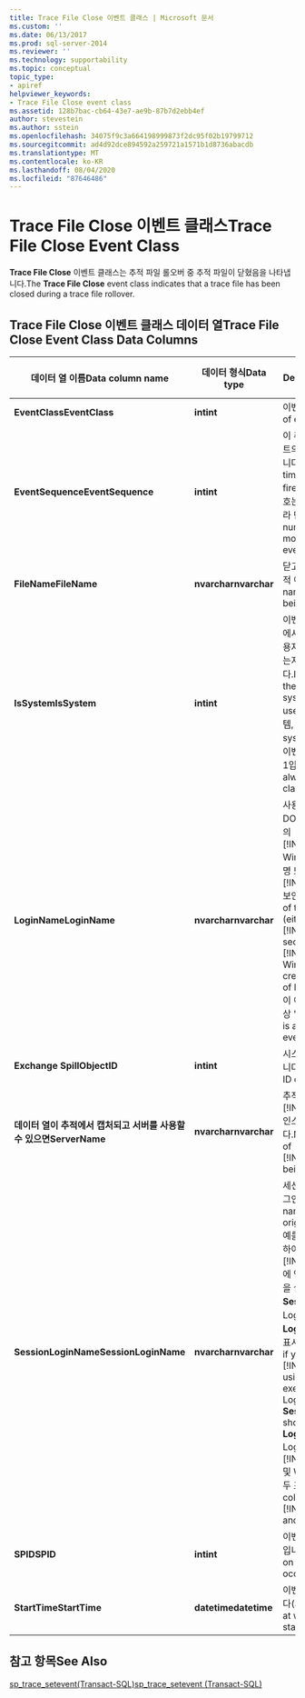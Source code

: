 ```yaml
---
title: Trace File Close 이벤트 클래스 | Microsoft 문서
ms.custom: ''
ms.date: 06/13/2017
ms.prod: sql-server-2014
ms.reviewer: ''
ms.technology: supportability
ms.topic: conceptual
topic_type:
- apiref
helpviewer_keywords:
- Trace File Close event class
ms.assetid: 128b7bac-cb64-43e7-ae9b-87b7d2ebb4ef
author: stevestein
ms.author: sstein
ms.openlocfilehash: 34075f9c3a664198999873f2dc95f02b19799712
ms.sourcegitcommit: ad4d92dce894592a259721a1571b1d8736abacdb
ms.translationtype: MT
ms.contentlocale: ko-KR
ms.lasthandoff: 08/04/2020
ms.locfileid: "87646486"
---
```

# <a name="trace-file-close-event-class"></a><span data-ttu-id="74d55-102">Trace File Close 이벤트 클래스</span><span class="sxs-lookup"><span data-stu-id="74d55-102">Trace File Close Event Class</span></span>
  <span data-ttu-id="74d55-103">**Trace File Close** 이벤트 클래스는 추적 파일 롤오버 중 추적 파일이 닫혔음을 나타냅니다.</span><span class="sxs-lookup"><span data-stu-id="74d55-103">The **Trace File Close** event class indicates that a trace file has been closed during a trace file rollover.</span></span>  
  
## <a name="trace-file-close-event-class-data-columns"></a><span data-ttu-id="74d55-104">Trace File Close 이벤트 클래스 데이터 열</span><span class="sxs-lookup"><span data-stu-id="74d55-104">Trace File Close Event Class Data Columns</span></span>  
  
|<span data-ttu-id="74d55-105">데이터 열 이름</span><span class="sxs-lookup"><span data-stu-id="74d55-105">Data column name</span></span>|<span data-ttu-id="74d55-106">데이터 형식</span><span class="sxs-lookup"><span data-stu-id="74d55-106">Data type</span></span>|<span data-ttu-id="74d55-107">Description</span><span class="sxs-lookup"><span data-stu-id="74d55-107">Description</span></span>|<span data-ttu-id="74d55-108">열 ID</span><span class="sxs-lookup"><span data-stu-id="74d55-108">Column ID</span></span>|<span data-ttu-id="74d55-109">필터 가능</span><span class="sxs-lookup"><span data-stu-id="74d55-109">Filterable</span></span>|  
|----------------------|---------------|-----------------|---------------|----------------|  
|<span data-ttu-id="74d55-110">**EventClass**</span><span class="sxs-lookup"><span data-stu-id="74d55-110">**EventClass**</span></span>|<span data-ttu-id="74d55-111">**int**</span><span class="sxs-lookup"><span data-stu-id="74d55-111">**int**</span></span>|<span data-ttu-id="74d55-112">이벤트 유형 = 150</span><span class="sxs-lookup"><span data-stu-id="74d55-112">Type of event = 150.</span></span>|<span data-ttu-id="74d55-113">27</span><span class="sxs-lookup"><span data-stu-id="74d55-113">27</span></span>|<span data-ttu-id="74d55-114">예</span><span class="sxs-lookup"><span data-stu-id="74d55-114">No</span></span>|  
|<span data-ttu-id="74d55-115">**EventSequence**</span><span class="sxs-lookup"><span data-stu-id="74d55-115">**EventSequence**</span></span>|<span data-ttu-id="74d55-116">**int**</span><span class="sxs-lookup"><span data-stu-id="74d55-116">**int**</span></span>|<span data-ttu-id="74d55-117">이 추적에서 실행된 이 이벤트의 고유한 타임스탬프입니다.</span><span class="sxs-lookup"><span data-stu-id="74d55-117">The unique timestamp of this event fired in this trace.</span></span> <span data-ttu-id="74d55-118">이 번호는 실행된 각 이벤트에 따라 단순히 증가합니다.</span><span class="sxs-lookup"><span data-stu-id="74d55-118">This number increases monotonically for each event fired.</span></span>|<span data-ttu-id="74d55-119">51</span><span class="sxs-lookup"><span data-stu-id="74d55-119">51</span></span>|<span data-ttu-id="74d55-120">예</span><span class="sxs-lookup"><span data-stu-id="74d55-120">No</span></span>|  
|<span data-ttu-id="74d55-121">**FileName**</span><span class="sxs-lookup"><span data-stu-id="74d55-121">**FileName**</span></span>|<span data-ttu-id="74d55-122">**nvarchar**</span><span class="sxs-lookup"><span data-stu-id="74d55-122">**nvarchar**</span></span>|<span data-ttu-id="74d55-123">닫고 있는 추적 파일의 논리적 이름입니다.</span><span class="sxs-lookup"><span data-stu-id="74d55-123">The logical name of the trace file being closed.</span></span>|<span data-ttu-id="74d55-124">36</span><span class="sxs-lookup"><span data-stu-id="74d55-124">36</span></span>|<span data-ttu-id="74d55-125">yes</span><span class="sxs-lookup"><span data-stu-id="74d55-125">Yes</span></span>|  
|<span data-ttu-id="74d55-126">**IsSystem**</span><span class="sxs-lookup"><span data-stu-id="74d55-126">**IsSystem**</span></span>|<span data-ttu-id="74d55-127">**int**</span><span class="sxs-lookup"><span data-stu-id="74d55-127">**int**</span></span>|<span data-ttu-id="74d55-128">이벤트가 시스템 프로세스에서 발생했는지 아니면 사용자 프로세스에서 발생했는지를 나타냅니다.</span><span class="sxs-lookup"><span data-stu-id="74d55-128">Indicates whether the event occurred on a system process or a user process.</span></span> <span data-ttu-id="74d55-129">1 = 시스템, NULL = 사용자</span><span class="sxs-lookup"><span data-stu-id="74d55-129">1 = system, NULL = user.</span></span> <span data-ttu-id="74d55-130">이 이벤트 클래스의 값은 항상 1입니다.</span><span class="sxs-lookup"><span data-stu-id="74d55-130">The value is always 1 for this event class.</span></span>|<span data-ttu-id="74d55-131">60</span><span class="sxs-lookup"><span data-stu-id="74d55-131">60</span></span>|<span data-ttu-id="74d55-132">yes</span><span class="sxs-lookup"><span data-stu-id="74d55-132">Yes</span></span>|  
|<span data-ttu-id="74d55-133">**LoginName**</span><span class="sxs-lookup"><span data-stu-id="74d55-133">**LoginName**</span></span>|<span data-ttu-id="74d55-134">**nvarchar**</span><span class="sxs-lookup"><span data-stu-id="74d55-134">**nvarchar**</span></span>|<span data-ttu-id="74d55-135">사용자 로그인 이름이며 DOMAIN\username 형식의 [!INCLUDE[ssNoVersion](../../includes/ssnoversion-md.md)] Windows 로그인 자격 증명 또는 [!INCLUDE[msCoName](../../includes/msconame-md.md)] 보안 로그인입니다.</span><span class="sxs-lookup"><span data-stu-id="74d55-135">Name of the login of the user (either [!INCLUDE[ssNoVersion](../../includes/ssnoversion-md.md)] security login or the [!INCLUDE[msCoName](../../includes/msconame-md.md)] Windows login credentials in the form of DOMAIN\username).</span></span> <span data-ttu-id="74d55-136">이 이벤트 클래스의 값은 항상 "sa"입니다.</span><span class="sxs-lookup"><span data-stu-id="74d55-136">The value is always "sa" for this event class.</span></span>|<span data-ttu-id="74d55-137">11</span><span class="sxs-lookup"><span data-stu-id="74d55-137">11</span></span>|<span data-ttu-id="74d55-138">yes</span><span class="sxs-lookup"><span data-stu-id="74d55-138">Yes</span></span>|  
|<span data-ttu-id="74d55-139">**Exchange Spill**</span><span class="sxs-lookup"><span data-stu-id="74d55-139">**ObjectID**</span></span>|<span data-ttu-id="74d55-140">**int**</span><span class="sxs-lookup"><span data-stu-id="74d55-140">**int**</span></span>|<span data-ttu-id="74d55-141">시스템이 할당한 추적 ID입니다.</span><span class="sxs-lookup"><span data-stu-id="74d55-141">System-assigned ID of the trace.</span></span>|<span data-ttu-id="74d55-142">22</span><span class="sxs-lookup"><span data-stu-id="74d55-142">22</span></span>|<span data-ttu-id="74d55-143">yes</span><span class="sxs-lookup"><span data-stu-id="74d55-143">Yes</span></span>|  
|<span data-ttu-id="74d55-144">**데이터 열이 추적에서 캡처되고 서버를 사용할 수 있으면**</span><span class="sxs-lookup"><span data-stu-id="74d55-144">**ServerName**</span></span>|<span data-ttu-id="74d55-145">**nvarchar**</span><span class="sxs-lookup"><span data-stu-id="74d55-145">**nvarchar**</span></span>|<span data-ttu-id="74d55-146">추적 중인 [!INCLUDE[ssNoVersion](../../includes/ssnoversion-md.md)] 인스턴스의 이름입니다.</span><span class="sxs-lookup"><span data-stu-id="74d55-146">Name of the instance of [!INCLUDE[ssNoVersion](../../includes/ssnoversion-md.md)] being traced.</span></span>|<span data-ttu-id="74d55-147">26</span><span class="sxs-lookup"><span data-stu-id="74d55-147">26</span></span>|<span data-ttu-id="74d55-148">예</span><span class="sxs-lookup"><span data-stu-id="74d55-148">No</span></span>|  
|<span data-ttu-id="74d55-149">**SessionLoginName**</span><span class="sxs-lookup"><span data-stu-id="74d55-149">**SessionLoginName**</span></span>|<span data-ttu-id="74d55-150">**nvarchar**</span><span class="sxs-lookup"><span data-stu-id="74d55-150">**nvarchar**</span></span>|<span data-ttu-id="74d55-151">세션을 시작한 사용자의 로그인 이름입니다.</span><span class="sxs-lookup"><span data-stu-id="74d55-151">Login name of the user who originated the session.</span></span> <span data-ttu-id="74d55-152">예를 들어 Login1을 사용하여 [!INCLUDE[ssNoVersion](../../includes/ssnoversion-md.md)] 에 연결하고 Login2로 문을 실행할 경우 **SessionLoginName** 은 Login1을 표시하고 **LoginName** 은 Login2를 표시합니다.</span><span class="sxs-lookup"><span data-stu-id="74d55-152">For example, if you connect to [!INCLUDE[ssNoVersion](../../includes/ssnoversion-md.md)] using Login1 and execute a statement as Login2, **SessionLoginName** shows Login1 and **LoginName** shows Login2.</span></span> <span data-ttu-id="74d55-153">이 열은 [!INCLUDE[ssNoVersion](../../includes/ssnoversion-md.md)] 및 Windows 로그인을 모두 표시합니다.</span><span class="sxs-lookup"><span data-stu-id="74d55-153">This column displays both [!INCLUDE[ssNoVersion](../../includes/ssnoversion-md.md)] and Windows logins.</span></span>|<span data-ttu-id="74d55-154">64</span><span class="sxs-lookup"><span data-stu-id="74d55-154">64</span></span>|<span data-ttu-id="74d55-155">yes</span><span class="sxs-lookup"><span data-stu-id="74d55-155">Yes</span></span>|  
|<span data-ttu-id="74d55-156">**SPID**</span><span class="sxs-lookup"><span data-stu-id="74d55-156">**SPID**</span></span>|<span data-ttu-id="74d55-157">**int**</span><span class="sxs-lookup"><span data-stu-id="74d55-157">**int**</span></span>|<span data-ttu-id="74d55-158">이벤트가 발생한 세션의 ID입니다.</span><span class="sxs-lookup"><span data-stu-id="74d55-158">ID of the session on which the event occurred.</span></span>|<span data-ttu-id="74d55-159">12</span><span class="sxs-lookup"><span data-stu-id="74d55-159">12</span></span>|<span data-ttu-id="74d55-160">yes</span><span class="sxs-lookup"><span data-stu-id="74d55-160">Yes</span></span>|  
|<span data-ttu-id="74d55-161">**StartTime**</span><span class="sxs-lookup"><span data-stu-id="74d55-161">**StartTime**</span></span>|<span data-ttu-id="74d55-162">**datetime**</span><span class="sxs-lookup"><span data-stu-id="74d55-162">**datetime**</span></span>|<span data-ttu-id="74d55-163">이벤트가 시작된 시간입니다(사용 가능한 경우).</span><span class="sxs-lookup"><span data-stu-id="74d55-163">Time at which the event started, if available.</span></span>|<span data-ttu-id="74d55-164">14</span><span class="sxs-lookup"><span data-stu-id="74d55-164">14</span></span>|<span data-ttu-id="74d55-165">yes</span><span class="sxs-lookup"><span data-stu-id="74d55-165">Yes</span></span>|  
  
## <a name="see-also"></a><span data-ttu-id="74d55-166">참고 항목</span><span class="sxs-lookup"><span data-stu-id="74d55-166">See Also</span></span>  
 [<span data-ttu-id="74d55-167">sp_trace_setevent&#40;Transact-SQL&#41;</span><span class="sxs-lookup"><span data-stu-id="74d55-167">sp_trace_setevent &#40;Transact-SQL&#41;</span></span>](/sql/relational-databases/system-stored-procedures/sp-trace-setevent-transact-sql)  
  
  
